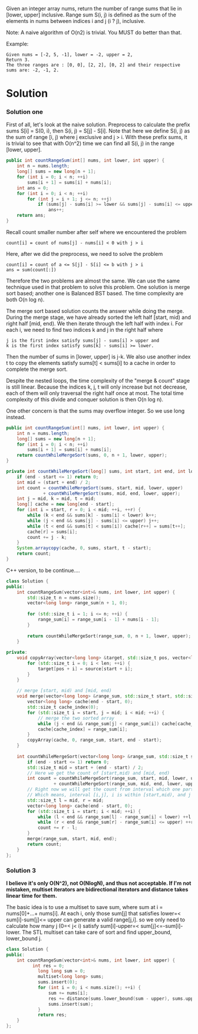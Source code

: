 Given an integer array nums, return the number of range sums that lie in [lower, upper] inclusive.
Range sum S(i, j) is defined as the sum of the elements in nums between indices i and j (i ? j), inclusive.

Note:
A naive algorithm of O(n2) is trivial. You MUST do better than that.

Example:
```
Given nums = [-2, 5, -1], lower = -2, upper = 2,
Return 3.
The three ranges are : [0, 0], [2, 2], [0, 2] and their respective sums are: -2, -1, 2.
```

# Solution

### Solution one

First of all, let's look at the naive solution. Preprocess to calculate the prefix sums S[i] = S(0, i), then S(i, j) = S[j] - S[i]. Note that here we define S(i, j) as the sum of range [i, j) where j exclusive and j > i. With these prefix sums, it is trivial to see that with O(n^2) time we can find all S(i, j) in the range [lower, upper].

```java
public int countRangeSum(int[] nums, int lower, int upper) {
    int n = nums.length;
    long[] sums = new long[n + 1];
    for (int i = 0; i < n; ++i)
        sums[i + 1] = sums[i] + nums[i];
    int ans = 0;
    for (int i = 0; i < n; ++i)
        for (int j = i + 1; j <= n; ++j)
            if (sums[j] - sums[i] >= lower && sums[j] - sums[i] <= upper)
                ans++;
    return ans;
}
```

Recall count smaller number after self where we encountered the problem

```
count[i] = count of nums[j] - nums[i] < 0 with j > i
```

Here, after we did the preprocess, we need to solve the problem

```
count[i] = count of a <= S[j] - S[i] <= b with j > i
ans = sum(count[:])
```

Therefore the two problems are almost the same. We can use the same technique used in that problem to solve this problem. One solution is merge sort based; another one is Balanced BST based. The time complexity are both O(n log n).

The merge sort based solution counts the answer while doing the merge. During the merge stage, we have already sorted the left half [start, mid) and right half [mid, end). We then iterate through the left half with index i. For each i, we need to find two indices k and j in the right half where

```
j is the first index satisfy sums[j] - sums[i] > upper and
k is the first index satisfy sums[k] - sums[i] >= lower.
```

Then the number of sums in [lower, upper] is j-k. We also use another index t to copy the elements satisfy sums[t] < sums[i] to a cache in order to complete the merge sort.

Despite the nested loops, the time complexity of the "merge & count" stage is still linear. Because the indices k, j, t will only increase but not decrease, each of them will only traversal the right half once at most. The total time complexity of this divide and conquer solution is then O(n log n).

One other concern is that the sums may overflow integer. So we use long instead.

```java
public int countRangeSum(int[] nums, int lower, int upper) {
    int n = nums.length;
    long[] sums = new long[n + 1];
    for (int i = 0; i < n; ++i)
        sums[i + 1] = sums[i] + nums[i];
    return countWhileMergeSort(sums, 0, n + 1, lower, upper);
}

private int countWhileMergeSort(long[] sums, int start, int end, int lower, int upper) {
    if (end - start <= 1) return 0;
    int mid = (start + end) / 2;
    int count = countWhileMergeSort(sums, start, mid, lower, upper) 
              + countWhileMergeSort(sums, mid, end, lower, upper);
    int j = mid, k = mid, t = mid;
    long[] cache = new long[end - start];
    for (int i = start, r = 0; i < mid; ++i, ++r) {
        while (k < end && sums[k] - sums[i] < lower) k++;
        while (j < end && sums[j] - sums[i] <= upper) j++;
        while (t < end && sums[t] < sums[i]) cache[r++] = sums[t++];
        cache[r] = sums[i];
        count += j - k;
    }
    System.arraycopy(cache, 0, sums, start, t - start);
    return count;
}
```

C++ version, to be continue....

```cpp
class Solution {
public:
    int countRangeSum(vector<int>& nums, int lower, int upper) {
        std::size_t n = nums.size();
        vector<long long> range_sum(n + 1, 0);
        
        for (std::size_t i = 1; i <= n; ++i) {
            range_sum[i] = range_sum[i - 1] + nums[i - 1];
        }
        
        return countWhileMergeSort(range_sum, 0, n + 1, lower, upper);
    }
    
private:
    void copyArray(vector<long long> &target, std::size_t pos, vector<long long> &source, std::size_t start, std::size_t len) {
        for (std::size_t i = 0; i < len; ++i) {
            target[pos + i] = source[start + i];
        }    
    }
    
    // merge [start, mid) and [mid, end)
    void merge(vector<long long> &range_sum, std::size_t start, std::size_t mid, std::size_t end) {
        vector<long long> cache(end - start, 0);
        std::size_t cache_index(0);
        for (std::size_t i = start, j = mid; i < mid; ++i) {
            // merge the two sorted array
            while (j < end && range_sum[j] < range_sum[i]) cache[cache_index++] = range_sum[j++];
            cache[cache_index] = range_sum[i];
        }
        copyArray(cache, 0, range_sum, start, end - start);
    }
    
    int countWhileMergeSort(vector<long long> &range_sum, std::size_t start, std::size_t end, int lower, int upper) {
        if (end - start <= 1) return 0;
        std::size_t mid = start + (end - start) / 2;
        // Here we get the count of [start,mid) and [mid, end)
        int count = countWhileMergeSort(range_sum, start, mid, lower, upper) 
                  + countWhileMergeSort(range_sum, mid, end, lower, upper);
        // Right now we will get the count from interval which one part from left array, one part from right array.
        // Which means, interval [i,j], i is within [start,mid), and j is within [mid, end)
        std::size_t l = mid, r = mid;
        vector<long long> cache(end - start, 0);
        for (std::size_t i = start; i < mid; ++i) {
            while (l < end && range_sum[l] - range_sum[i] < lower) ++l;  // l is the first index satisfy sums[l] - sums[i] >= lower.
            while (r < end && range_sum[r] - range_sum[i] <= upper) ++r; // r is the first index satisfy sums[r] - sums[i] > upper 
            count += r - l;
        }
        merge(range_sum, start, mid, end);
        return count;
    }
};
```

### Solution 3

__I believe it's only O(N^2), not O(NlogN), and thus not acceptable. If I'm not mistaken, multiset iterators are bidirectional iterators and distance takes linear time for them.__

The basic idea is to use a multiset to save sum, where sum at i = nums[0]+...+ nums[i]. At each i, only those sum[j] that satisfies lower=< sum[i]-sum[j]<= upper can generate a valid range[j,i]. so we only need to calculate how many j (0=< j< i) satisfy sum[i]-upper=< sum[j]<=-sum[i]-lower. The STL multiset can take care of sort and find upper_bound, lower_bound j. 

```cpp
class Solution {
public:
    int countRangeSum(vector<int>& nums, int lower, int upper) {
          int res = 0;
            long long sum = 0;
            multiset<long long> sums;
            sums.insert(0);
            for (int i = 0; i < nums.size(); ++i) {
                sum += nums[i];
                res += distance(sums.lower_bound(sum - upper), sums.upper_bound(sum - lower));
                sums.insert(sum);
            }
            return res;
    }
};
```
